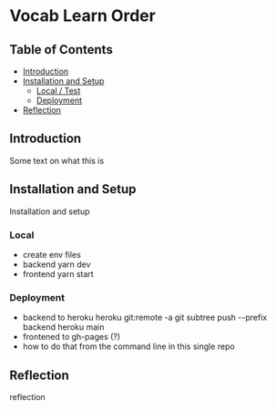 # Vocab Learn Order

## Table of Contents
  - [Introduction](#intruduction)
  - [Installation and Setup](#installation-and-setup)
    - [Local / Test](#local)
    - [Deployment](#deployment)
  - [Reflection](#reflection)

## Introduction

Some text on what this is

## Installation and Setup

Installation and setup

### Local

* create env files
* backend yarn dev
* frontend yarn start

### Deployment

* backend to heroku
heroku git:remote -a <name of heroku app>
git subtree push --prefix backend heroku main
* frontened to gh-pages (?)
* how to do that from the command line in this single repo

## Reflection

reflection
